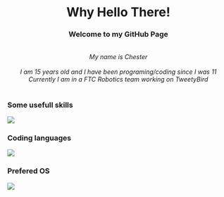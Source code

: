 <h1 align="center">Why Hello There!</h1>

<h3 align="center">Welcome to my GitHub Page</h3>
<p align="center">
  <i>
    <br>
    My name is Chester<br>
    <br>
    I am 15 years old and I have been programing/coding since I was 11<br>
    Currently I am in a FTC Robotics team working on TweetyBird
  </i>
</p>

#

### Some usefull skills
<a href="https://itschesterlk.github.io">
    <img src="https://skillicons.dev/icons?i=git,docker,cloudflare,vim,vscode,androidstudio" />
</a>

### Coding languages
<a href="https://itschesterlk.github.io">
    <img src="https://skillicons.dev/icons?i=lua,python,java,html,css" />
</a>

### Prefered OS
<a href="https://itschesterlk.github.io">
    <img src="https://skillicons.dev/icons?i=linux" />
</a>
